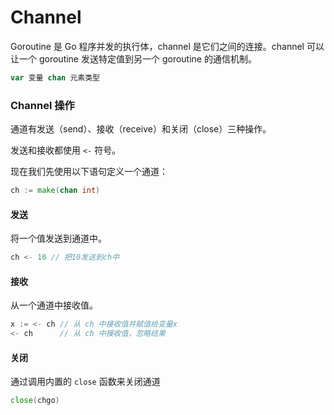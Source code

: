 # Channel

Goroutine 是 Go 程序并发的执行体，channel 是它们之间的连接。channel 可以让一个 goroutine 发送特定值到另一个 goroutine 的通信机制。



```go
var 变量 chan 元素类型
```



### Channel 操作

通道有发送（send）、接收（receive）和关闭（close）三种操作。

发送和接收都使用  `<-`  符号。

现在我们先使用以下语句定义一个通道：

```go
ch := make(chan int)
```



#### **发送**

将一个值发送到通道中。

```go
ch <- 10 // 把10发送到ch中
```



#### 接收

从一个通道中接收值。

```go
x := <- ch // 从 ch 中接收值并赋值给变量x
<- ch      // 从 ch 中接收值，忽略结果
```



#### 关闭

通过调用内置的 `close`  函数来关闭通道

```go
close(chgo)
```
